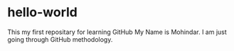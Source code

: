 # hello-world
This my first repositary for learning GitHub
My Name is Mohindar.  I am just going through GitHub methodology.
